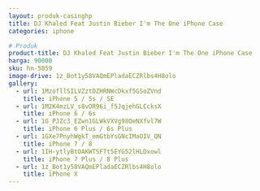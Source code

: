 ```yaml
---
layout: produk-casinghp
title: DJ Khaled Feat Justin Bieber I'm The One iPhone Case
categories: iphone

# Produk
product-title: DJ Khaled Feat Justin Bieber I'm The One iPhone Case
harga: 90000
sku: hn-5059
image-drive: 1z_Bot1y58VAQmEPladaECZRlbs4H8olo
gallery:
  - url: 1MzofllSILVZztDZHRNWcDkxf5GSoZVnd
    title: iPhone 5 / 5s / SE
  - url: 1M2K4mzLV_s8vOR96i_f5JqjehGLCcksX
    title: iPhone 6 / 6s
  - url: 1G_PJZc3_EZwn1GLWkVXVg98OeNXfvl7W
    title: iPhone 6 Plus / 6s Plus
  - url: 1GXe7PnyhWgkT_emGtbYsGNcIMaOIV_QN
    title: iPhone 7 / 8
  - url: 1IH-ytlyBtOAKWTSFTt5EYG52lHLDxowl
    title: iPhone 7 Plus / 8 Plus
  - url: 1z_Bot1y58VAQmEPladaECZRlbs4H8olo
    title: iPhone X
---
```

